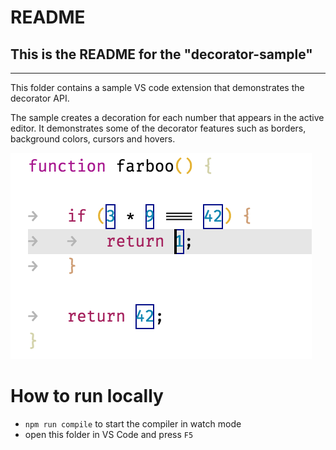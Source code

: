 # README
## This is the README for the "decorator-sample" 
-------------------

This folder contains a sample VS code extension that demonstrates the decorator API.

The sample creates a decoration for each number that appears in the active editor. It
demonstrates some of the decorator features such as borders, background colors, cursors
and hovers. 

![sample](preview.png)

# How to run locally

* `npm run compile` to start the compiler in watch mode
* open this folder in VS Code and press `F5`
